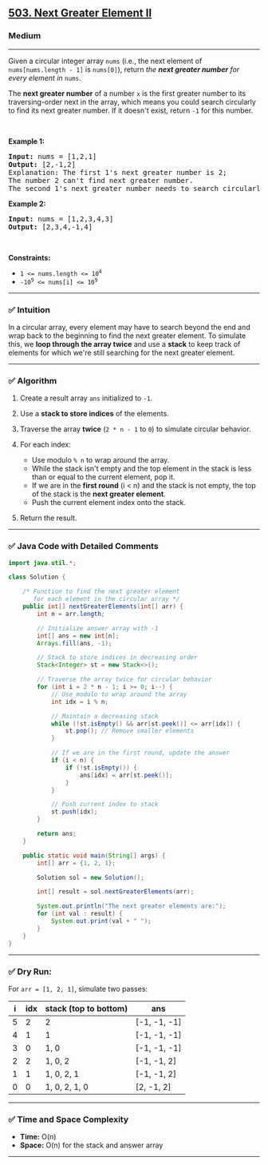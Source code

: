 <h2><a href="https://leetcode.com/problems/next-greater-element-ii">503. Next Greater Element II</a></h2><h3>Medium</h3><hr><p>Given a circular integer array <code>nums</code> (i.e., the next element of <code>nums[nums.length - 1]</code> is <code>nums[0]</code>), return <em>the <strong>next greater number</strong> for every element in</em> <code>nums</code>.</p>

<p>The <strong>next greater number</strong> of a number <code>x</code> is the first greater number to its traversing-order next in the array, which means you could search circularly to find its next greater number. If it doesn&#39;t exist, return <code>-1</code> for this number.</p>

<p>&nbsp;</p>
<p><strong class="example">Example 1:</strong></p>

<pre>
<strong>Input:</strong> nums = [1,2,1]
<strong>Output:</strong> [2,-1,2]
Explanation: The first 1&#39;s next greater number is 2; 
The number 2 can&#39;t find next greater number. 
The second 1&#39;s next greater number needs to search circularly, which is also 2.
</pre>

<p><strong class="example">Example 2:</strong></p>

<pre>
<strong>Input:</strong> nums = [1,2,3,4,3]
<strong>Output:</strong> [2,3,4,-1,4]
</pre>

<p>&nbsp;</p>
<p><strong>Constraints:</strong></p>

<ul>
	<li><code>1 &lt;= nums.length &lt;= 10<sup>4</sup></code></li>
	<li><code>-10<sup>9</sup> &lt;= nums[i] &lt;= 10<sup>9</sup></code></li>
</ul>



---

### ✅ **Intuition**

In a circular array, every element may have to search beyond the end and wrap back to the beginning to find the next greater element. To simulate this, we **loop through the array twice** and use a **stack** to keep track of elements for which we're still searching for the next greater element.

---

### ✅ **Algorithm**

1. Create a result array `ans` initialized to `-1`.
2. Use a **stack to store indices** of the elements.
3. Traverse the array **twice** (`2 * n - 1` to `0`) to simulate circular behavior.
4. For each index:

   * Use modulo `% n` to wrap around the array.
   * While the stack isn't empty and the top element in the stack is less than or equal to the current element, pop it.
   * If we are in the **first round** (i < n) and the stack is not empty, the top of the stack is the **next greater element**.
   * Push the current element index onto the stack.
5. Return the result.

---

### ✅ **Java Code with Detailed Comments**

```java
import java.util.*;

class Solution {

    /* Function to find the next greater element
       for each element in the circular array */
    public int[] nextGreaterElements(int[] arr) {
        int n = arr.length;

        // Initialize answer array with -1
        int[] ans = new int[n];
        Arrays.fill(ans, -1);

        // Stack to store indices in decreasing order
        Stack<Integer> st = new Stack<>();

        // Traverse the array twice for circular behavior
        for (int i = 2 * n - 1; i >= 0; i--) {
            // Use modulo to wrap around the array
            int idx = i % n;

            // Maintain a decreasing stack
            while (!st.isEmpty() && arr[st.peek()] <= arr[idx]) {
                st.pop(); // Remove smaller elements
            }

            // If we are in the first round, update the answer
            if (i < n) {
                if (!st.isEmpty()) {
                    ans[idx] = arr[st.peek()];
                }
            }

            // Push current index to stack
            st.push(idx);
        }

        return ans;
    }

    public static void main(String[] args) {
        int[] arr = {1, 2, 1};

        Solution sol = new Solution();

        int[] result = sol.nextGreaterElements(arr);

        System.out.println("The next greater elements are:");
        for (int val : result) {
            System.out.print(val + " ");
        }
    }
}
```

---

### ✅ **Dry Run:**

For `arr = [1, 2, 1]`, simulate two passes:

| i | idx | stack (top to bottom) | ans           |
| - | --- | --------------------- | ------------- |
| 5 | 2   | 2                     | \[-1, -1, -1] |
| 4 | 1   | 1                     | \[-1, -1, -1] |
| 3 | 0   | 1, 0                  | \[-1, -1, -1] |
| 2 | 2   | 1, 0, 2               | \[-1, -1, 2]  |
| 1 | 1   | 1, 0, 2, 1            | \[-1, -1, 2]  |
| 0 | 0   | 1, 0, 2, 1, 0         | \[2, -1, 2]   |

---

### ✅ **Time and Space Complexity**

* **Time:** O(n)
* **Space:** O(n) for the stack and answer array

---


